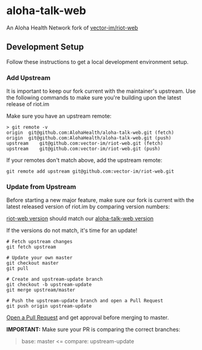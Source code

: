 # aloha-talk-web

An Aloha Health Network fork of [vector-im/riot-web](https://github.com/vector-im/riot-web)

## Development Setup

Follow these instructions to get a local development environment setup.

### Add Upstream

It is important to keep our fork current with the maintainer's upstream.
Use the following commands to make sure you're building upon the latest release of riot.im

Make sure you have an upstream remote:
```console
> git remote -v
origin	git@github.com:AlohaHealth/aloha-talk-web.git (fetch)
origin	git@github.com:AlohaHealth/aloha-talk-web.git (push)
upstream	git@github.com:vector-im/riot-web.git (fetch)
upstream	git@github.com:vector-im/riot-web.git (push)
```

If your remotes don't match above, add the upstream remote:
```console
git remote add upstream git@github.com:vector-im/riot-web.git
```

### Update from Upstream

Before starting a new major feature, make sure our fork is current with the
latest released version of riot.im by comparing version numbers:

[riot-web version](https://github.com/vector-im/riot-web/blob/master/package.json#L5)
should match our
[aloha-talk-web version](https://github.com/AlohaHealth/aloha-talk-web/blob/master/package.json#L5)

If the versions do not match, it's time for an update!

```console
# Fetch upstream changes
git fetch upstream

# Update your own master
git checkout master
git pull

# Create and upstream-update branch
git checkout -b upstream-update
git merge upstream/master

# Push the upstream-update branch and open a Pull Request
git push origin upstream-update
```

[Open a Pull Request](https://github.com/AlohaHealth/aloha-talk-web/compare/master...AlohaHealth:upstream-update?expand=1) and get approval before merging to master.

**IMPORTANT:** Make sure your PR is comparing the correct branches:
> base: master <= compare: upstream-update

